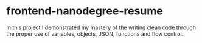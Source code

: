 # frontend-nanodegree-resume

In this project I demonstrated my mastery of the writing clean code 
through the proper use of variables, objects, JSON, functions and flow control.
